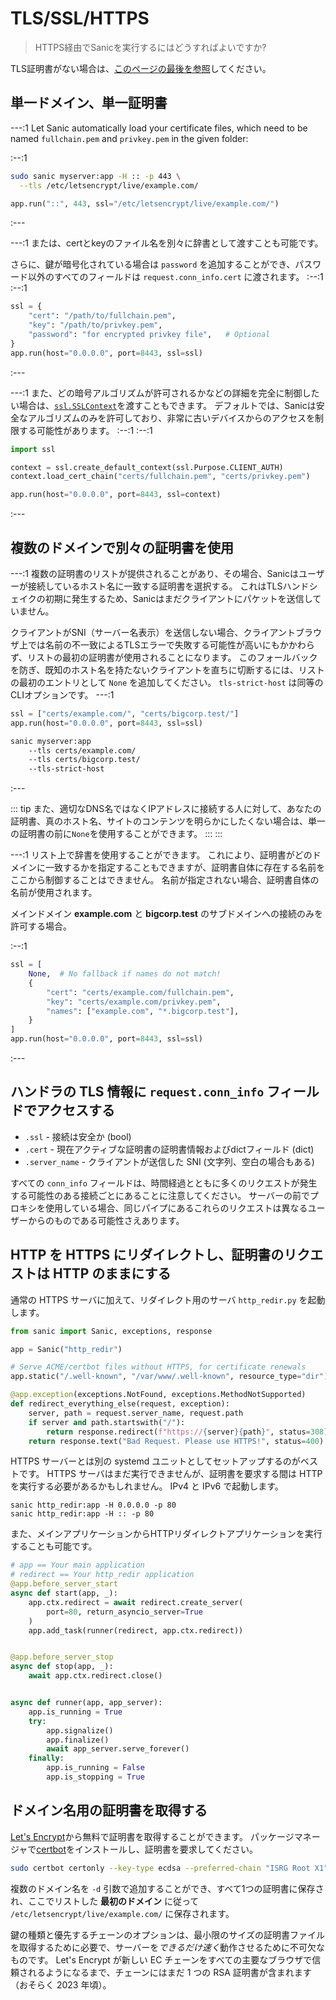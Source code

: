 # TLS/SSL/HTTPS

> HTTPS経由でSanicを実行するにはどうすればよいですか?

TLS証明書がない場合は、[このページの最後を参照](./tls.md#get-certificates-for-your-domain-names)してください。

## 単一ドメイン、単一証明書

---:1 Let Sanic automatically load your certificate files, which need to be named `fullchain.pem` and `privkey.pem` in the given folder:

:--:1
```sh
sudo sanic myserver:app -H :: -p 443 \
  --tls /etc/letsencrypt/live/example.com/
```
```python
app.run("::", 443, ssl="/etc/letsencrypt/live/example.com/")
```
:---

---:1 または、certとkeyのファイル名を別々に辞書として渡すことも可能です。

さらに、鍵が暗号化されている場合は `password` を追加することができ、パスワード以外のすべてのフィールドは `request.conn_info.cert` に渡されます。 :--:1 :--:1
```python
ssl = {
    "cert": "/path/to/fullchain.pem",
    "key": "/path/to/privkey.pem",
    "password": "for encrypted privkey file",   # Optional
}
app.run(host="0.0.0.0", port=8443, ssl=ssl)
```
:---

---:1 また、どの暗号アルゴリズムが許可されるかなどの詳細を完全に制御したい場合は、[`ssl.SSLContext`](https://docs.python.org/3/library/ssl.html)を渡すこともできます。 デフォルトでは、Sanicは安全なアルゴリズムのみを許可しており、非常に古いデバイスからのアクセスを制限する可能性があります。 :--:1 :--:1
```python
import ssl

context = ssl.create_default_context(ssl.Purpose.CLIENT_AUTH)
context.load_cert_chain("certs/fullchain.pem", "certs/privkey.pem")

app.run(host="0.0.0.0", port=8443, ssl=context)
```
:---


## 複数のドメインで別々の証明書を使用

---:1 複数の証明書のリストが提供されることがあり、その場合、Sanicはユーザーが接続しているホスト名に一致する証明書を選択する。 これはTLSハンドシェイクの初期に発生するため、Sanicはまだクライアントにパケットを送信していません。

クライアントがSNI（サーバー名表示）を送信しない場合、クライアントブラウザ上では名前の不一致によるTLSエラーで失敗する可能性が高いにもかかわらず、リストの最初の証明書が使用されることになります。 このフォールバックを防ぎ、既知のホスト名を持たないクライアントを直ちに切断するには、リストの最初のエントリとして `None` を追加してください。 `tls-strict-host` は同等のCLIオプションです。 ---:1
```python
ssl = ["certs/example.com/", "certs/bigcorp.test/"]
app.run(host="0.0.0.0", port=8443, ssl=ssl)
```
```sh
sanic myserver:app
    --tls certs/example.com/
    --tls certs/bigcorp.test/
    --tls-strict-host
```
:---

::: tip また、適切なDNS名ではなくIPアドレスに接続する人に対して、あなたの証明書、真のホスト名、サイトのコンテンツを明らかにしたくない場合は、単一の証明書の前に`None`を使用することができます。 :::
:::

---:1 リスト上で辞書を使用することができます。 これにより、証明書がどのドメインに一致するかを指定することもできますが、証明書自体に存在する名前をここから制御することはできません。 名前が指定されない場合、証明書自体の名前が使用されます。

メインドメイン **example.com** と **bigcorp.test** のサブドメインへの接続のみを許可する場合。

:--:1
```python
ssl = [
    None,  # No fallback if names do not match!
    {
        "cert": "certs/example.com/fullchain.pem",
        "key": "certs/example.com/privkey.pem",
        "names": ["example.com", "*.bigcorp.test"],
    }
]
app.run(host="0.0.0.0", port=8443, ssl=ssl)
```
:---

## ハンドラの TLS 情報に `request.conn_info` フィールドでアクセスする

* `.ssl` - 接続は安全か (bool)
* `.cert` - 現在アクティブな証明書の証明書情報およびdictフィールド (dict)
* `.server_name` - クライアントが送信した SNI (文字列、空白の場合もある)

すべての `conn_info` フィールドは、時間経過とともに多くのリクエストが発生する可能性のある接続ごとにあることに注意してください。 サーバーの前でプロキシを使用している場合、同じパイプにあるこれらのリクエストは異なるユーザーからのものである可能性さえあります。

## HTTP を HTTPS にリダイレクトし、証明書のリクエストは HTTP のままにする

通常の HTTPS サーバに加えて、リダイレクト用のサーバ `http_redir.py` を起動します。

```python
from sanic import Sanic, exceptions, response

app = Sanic("http_redir")

# Serve ACME/certbot files without HTTPS, for certificate renewals
app.static("/.well-known", "/var/www/.well-known", resource_type="dir")

@app.exception(exceptions.NotFound, exceptions.MethodNotSupported)
def redirect_everything_else(request, exception):
    server, path = request.server_name, request.path
    if server and path.startswith("/"):
        return response.redirect(f"https://{server}{path}", status=308)
    return response.text("Bad Request. Please use HTTPS!", status=400)
```

HTTPS サーバーとは別の systemd ユニットとしてセットアップするのがベストです。 HTTPS サーバはまだ実行できませんが、証明書を要求する間は HTTP を実行する必要があるかもしれません。 IPv4 と IPv6 で起動します。

```
sanic http_redir:app -H 0.0.0.0 -p 80
sanic http_redir:app -H :: -p 80
```

また、メインアプリケーションからHTTPリダイレクトアプリケーションを実行することも可能です。

```python
# app == Your main application
# redirect == Your http_redir application
@app.before_server_start
async def start(app, _):
    app.ctx.redirect = await redirect.create_server(
        port=80, return_asyncio_server=True
    )
    app.add_task(runner(redirect, app.ctx.redirect))


@app.before_server_stop
async def stop(app, _):
    await app.ctx.redirect.close()


async def runner(app, app_server):
    app.is_running = True
    try:
        app.signalize()
        app.finalize()
        await app_server.serve_forever()
    finally:
        app.is_running = False
        app.is_stopping = True
```

## ドメイン名用の証明書を取得する

[Let's Encrypt](https://letsencrypt.org/)から無料で証明書を取得することができます。 パッケージマネージャで[certbot](https://certbot.eff.org/)をインストールし、証明書を要求してください。

```sh
sudo certbot certonly --key-type ecdsa --preferred-chain "ISRG Root X1" -d example.com -d www.example.com
```

複数のドメイン名を `-d` 引数で追加することができ、すべて1つの証明書に保存され、ここでリストした **最初のドメイン** に従って `/etc/letsencrypt/live/example.com/` に保存されます。

鍵の種類と優先するチェーンのオプションは、最小限のサイズの証明書ファイルを取得するために必要で、サーバーを*できるだけ速く*動作させるために不可欠なものです。 Let's Encrypt が新しい EC チェーンをすべての主要なブラウザで信頼されるようになるまで、チェーンにはまだ 1 つの RSA 証明書が含まれます（おそらく 2023 年頃）。
